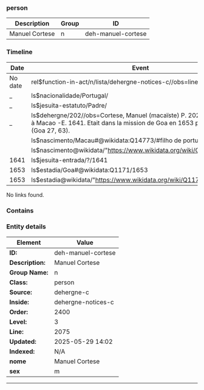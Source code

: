 ### person






| Description | Group | ID |
|-- | -- | -- |
| Manuel Cortese| n |deh-manuel-cortese |



### Timeline

| Date       | Event                   |
|------------|-------------------------|
| No date| rel$function-in-act/n/lista/dehergne-notices-c//obs=line: 2075|
| _ | ls$nacionalidade/Portugal/|
| _ | ls$jesuita-estatuto/Padre/|
| _ | ls$dehergne/202//obs=Cortese, Manuel (macaïste) P. 202 N. de portugais à Macao -E. 1641. Etait dans la mission de Goa en 1653 pour peu de temps (Goa 27, 63).|
| | ls$nascimento/Macau#@wikidata:Q14773/#filho de portugueses|
| | ls$nascimento@wikidata/"https://www.wikidata.org/wiki/Q14773"%Macau/|
| 1641| ls$jesuita-entrada/?/1641|
| 1653| ls$estadia/Goa#@wikidata:Q1171/1653|
| 1653| ls$estadia@wikidata/"https://www.wikidata.org/wiki/Q1171"%Goa/1653|

No links found.




### Contains




### Entity details

| Element | Value |
|----|---|
| **ID:**    | deh-manuel-cortese |
| **Description:** | Manuel Cortese |
| **Group Name:** | n |
| **Class:** | person |
| **Source:** | dehergne-c |
| **Inside:**| dehergne-notices-c |
| **Order:** | 2400 |
| **Level:** | 3 |
| **Line:**  | 2075 |
| **Updated:** | 2025-05-29 14:02 |
| **Indexed:** | N/A |
| **nome** | Manuel Cortese|
| **sex** | m|


---